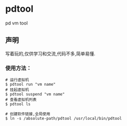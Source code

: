 # pdtool
pd vm tool

## 声明
写着玩的,仅供学习和交流,代码不多,简单易懂.

### 使用方法： 
```shell
# 运行虚拟机 
$ pdtool run "vm name" 
# 挂起虚拟机
$ pdtool suspend "vm name"
# 查看虚拟机列表
$ pdtool ls

# 创建软件链接,全局使用
$ ln -s /absolute-path/pdtool /usr/local/bin/pdtool

```
